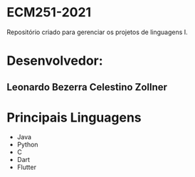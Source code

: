 # ECM251-2021
Repositório criado para gerenciar os projetos de linguagens I.

# Desenvolvedor:
## Leonardo Bezerra Celestino Zollner

# Principais Linguagens
- Java
- Python
- C
- Dart
- Flutter